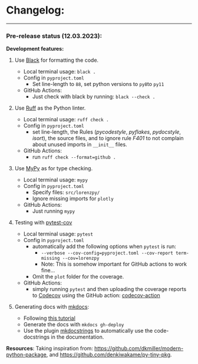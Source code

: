 # Changelog:

---


### Pre-release status (12.03.2023): 

**Development features:** 

1. Use [Black](https://github.com/psf/black) for formatting the code. 
    - Local terminal usage: `black .`
    - Config in `pyproject.toml`
      - Set line-length to `88`, set python versions to `py8`to `py11`
    - GitHub Actions: 
      - Just check with black by running: `black --check .`
      
2. Use [Ruff](https://github.com/charliermarsh/ruff) as the Python linter.
   - Local terminal usage: `ruff check .`
   - Config in `pyproject.toml`
     - set line-length, the Rules (*pycodestyle*, *pyflakes*, *pydocstyle*, *isort*), 
      the source files, and to ignore rule *F401* to not complain about unused imports 
      in `__init__` files. 
   - GitHub Actions: 
     - run `ruff check --format=github .`
     
3. Use [MyPy](https://github.com/python/mypy) as for type checking. 
   - Local terminal usage: `mypy`
   - Config in `pyproject.toml`
     - Specify files: `src/lorenzpy/`
     - Ignore missing imports for `plotly`
   - GitHub Actions: 
     - Just running `mypy`

4. Testing with [pytest-cov](https://github.com/pytest-dev/pytest-cov)
   - Local terminal usage: `pytest`
   - Config in `pyproject.toml`
     - automatically add the following options when `pytest` is run: 
       - `--verbose --cov-config=pyproject.toml --cov-report term-missing --cov=lorenzpy`
       - Note: This is somehow important for GitHub actions to work fine...
     - Omit the `plot` folder for the coverage. 
   - GitHub Actions: 
     - simply running `pytest` and then uploading the coverage reports to [Codecov](https://about.codecov.io/)
     using the GitHub action: [codecov-action](https://github.com/codecov/codecov-action)
   
5. Generating docs with [mkdocs](https://github.com/mkdocs/mkdocs):
   - Following [this tutorial](https://realpython.com/python-project-documentation-with-mkdocs/)
   - Generate the docs with `mkdocs gh-deploy`
   - Use the plugin [mkdocstrings](https://github.com/mkdocstrings/mkdocstrings) to
   automatically use the code-docstrings in the documentation.

**Resources**: 
Taking inspiration from: 
 https://github.com/dkmiller/modern-python-package, and 
https://github.com/denkiwakame/py-tiny-pkg. 
